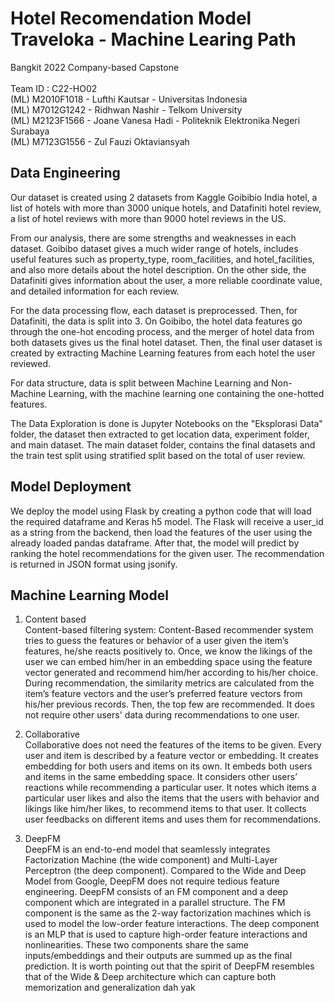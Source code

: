 # Hotel Recomendation Model Traveloka - Machine Learing Path
Bangkit 2022 Company-based Capstone <br> <br>
Team ID	: C22-HO02 <br>
(ML) M2010F1018 - Lufthi Kautsar - Universitas Indonesia <br>
(ML) M7012G1242 - Ridhwan Nashir - Telkom University <br>
(ML) M2123F1566 - Joane Vanesa Hadi - Politeknik Elektronika Negeri Surabaya <br>
(ML) M7123G1556 - Zul Fauzi Oktaviansyah <br>

## Data Engineering <br>
Our dataset is created using 2 datasets from Kaggle Goibibio India hotel, a list of hotels with more than 3000 unique hotels, and Datafiniti hotel review, a list of hotel reviews with more than 9000 hotel reviews in the US.

From our analysis, there are some strengths and weaknesses in each dataset. Goibibo dataset gives a much wider range of hotels, includes useful features such as property_type, room_facilities, and hotel_facilities,
and also more details about the hotel description. On the other side, the Datafiniti gives information about the user, a more reliable coordinate value, and detailed information for each review.

For the data processing flow, each dataset is preprocessed. Then, for Datafiniti, the data is split into 3. On Goibibo, the hotel data features go through the one-hot encoding process, and the merger of hotel data from both datasets gives us the final hotel dataset. Then, the final user dataset is created by extracting Machine Learning features from each hotel the user reviewed.

For data structure, data is split between Machine Learning and Non-Machine Learning, with the machine learning one containing the one-hotted features.

The Data Exploration is done is Jupyter Notebooks on the "Eksplorasi Data" folder, the dataset then extracted to get location data, experiment folder, and main dataset. The main dataset folder, contains the final datasets and the train test split using stratified split based on the total of user review.

## Model Deployment <br>
We deploy the model using Flask by creating a python code that will load the required dataframe and Keras h5 model. The Flask will receive a user_id as a string from the backend, then load the features of the user using the already loaded pandas dataframe. After that, the model will predict by ranking the hotel recommendations for the given user. The recommendation is returned in JSON format using jsonify.

## Machine Learning Model <br>

1. Content based <br>
Content-based filtering system: Content-Based recommender system tries to guess the features or behavior of a user given the item’s features, he/she reacts positively to. Once, we know the likings of the user we can embed him/her in an embedding space using the feature vector generated and recommend him/her according to his/her choice. During recommendation, the similarity metrics are calculated from the item’s feature vectors and the user’s preferred feature vectors from his/her previous records. Then, the top few are recommended. It does not require other users' data during recommendations to one user.

2. Collaborative <br>
Collaborative does not need the features of the items to be given. Every user and item is described by a feature vector or embedding. It creates embedding for both users and items on its own. It embeds both users and items in the same embedding space. It considers other users’ reactions while recommending a particular user. It notes which items a particular user likes and also the items that the users with behavior and likings like him/her likes, to recommend items to that user. It collects user feedbacks on different items and uses them for recommendations.

3. DeepFM <br>
DeepFM is an end-to-end model that seamlessly integrates Factorization Machine (the wide component) and Multi-Layer Perceptron (the deep component). Compared to the Wide and Deep Model from Google, DeepFM does not require tedious feature engineering. DeepFM consists of an FM component and a deep component which are integrated in a parallel structure. The FM component is the same as the 2-way factorization machines which is used to model the low-order feature interactions. The deep component is an MLP that is used to capture high-order feature interactions and nonlinearities. These two components share the same inputs/embeddings and their outputs are summed up as the final prediction. It is worth pointing out that the spirit of DeepFM resembles that of the Wide & Deep architecture which can capture both memorization and generalization
dah yak


